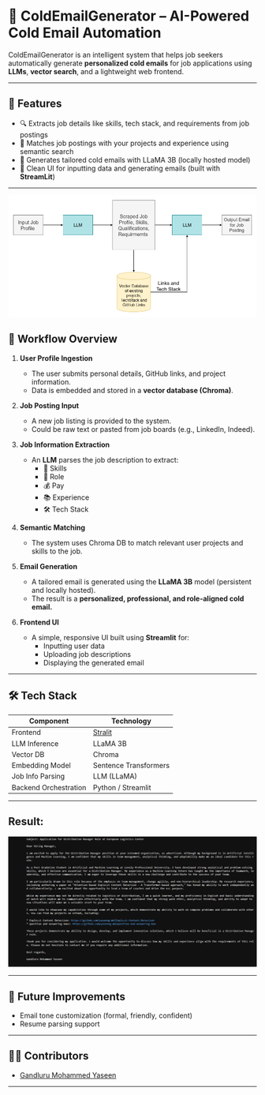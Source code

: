 # 🤖 ColdEmailGenerator – AI-Powered Cold Email Automation

ColdEmailGenerator is an intelligent system that helps job seekers automatically generate **personalized cold emails** for job applications using **LLMs**, **vector search**, and a lightweight web frontend.

---

## 🚀 Features

- 🔍 Extracts job details like skills, tech stack, and requirements from job postings
- 🧠 Matches job postings with your projects and experience using semantic search
- 📧 Generates tailored cold emails with LLaMA 3B (locally hosted model)
- 🧾 Clean UI for inputting data and generating emails (built with **StreamLit**)

---

<img src="https://github.com/yaseeng-md/ColdEmailGenerator/blob/main/data/Workflow.png" alt="App Screenshot" width="600"/>


## 🧭 Workflow Overview

1. **User Profile Ingestion**
   - The user submits personal details, GitHub links, and project information.
   - Data is embedded and stored in a **vector database (Chroma)**.

2. **Job Posting Input**
   - A new job listing is provided to the system.
   - Could be raw text or pasted from job boards (e.g., LinkedIn, Indeed).

3. **Job Information Extraction**
   - An **LLM** parses the job description to extract:
     - 🔧 Skills
     - 💼 Role
     - 💰 Pay
     - 📚 Experience
     - 🛠️ Tech Stack

4. **Semantic Matching**
   - The system uses Chroma DB to match relevant user projects and skills to the job.

5. **Email Generation**
   - A tailored email is generated using the **LLaMA 3B** model (persistent and locally hosted).
   - The result is a **personalized, professional, and role-aligned cold email.**

6. **Frontend UI**
   - A simple, responsive UI built using **Streamlit** for:
     - Inputting user data
     - Uploading job descriptions
     - Displaying the generated email

---

## 🛠️ Tech Stack

| Component        | Technology                      |
|------------------|----------------------------------|
| Frontend         | [Stralit](https://github.com/stralit/stralit) |
| LLM Inference    | LLaMA 3B |
| Vector DB        | Chroma                          |
| Embedding Model  | Sentence Transformers|
| Job Info Parsing | LLM (LLaMA)  |
| Backend Orchestration | Python / Streamlit            |

---

## Result:

<img src="https://github.com/yaseeng-md/ColdEmailGenerator/blob/main/data/Result.png" alt="App Screenshot" width="600"/>


---

## 📌 Future Improvements

- Email tone customization (formal, friendly, confident)
- Resume parsing support

---

## 🧑‍💻 Contributors

- [Gandluru Mohammed Yaseen](https://github.com/yaseeng-md)

---




